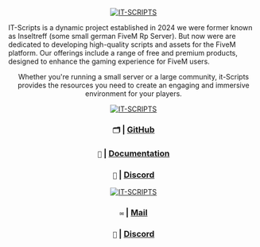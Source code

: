 <iv align="center">

[![IT-SCRIPTS](https://i.imgur.com/3I5J2BI.png)](https://github.com/inseltreff-net)
</div>
IT-Scripts is a dynamic project established in 2024 we were former known as Inseltreff (some small german FiveM Rp Server). But now were are dedicated to developing high-quality scripts and assets for the FiveM platform. Our offerings include a range of free and premium products, designed to enhance the gaming experience for FiveM users.

Whether you're running a small server or a large community, it-Scripts provides the resources you need to create an engaging and immersive environment for your players.
<iv align="center">

[![IT-SCRIPTS](https://i.imgur.com/EWwrC7g.png)](https://github.com/inseltreff-net)
</div>

### `🗂️` | [GitHub](https://github.com/it-scripts)
### `📖` | [Documentation](https://docs.it-scripts.com)
### `💬` | [Discord](https://discord.gg/dRfAPVBM82)


<iv align="center">

[![IT-SCRIPTS](https://i.imgur.com/rmJ63QI.png)](https://github.com/inseltreff-net)
</div>

### `✉️` | [Mail](mailto:kontakt@allroundjonu.net)
### `💬` | [Discord](https://discord.gg/dRfAPVBM82)
